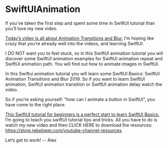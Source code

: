 # SwiftUIAnimation

If you’ve taken the first step and spent some time in SwiftUI tutorial than you’ll love my new video. 

[Today’s video is all about Animation Transitions and Blur.](https://www.youtube.com/watch?v=VPn3bPA8dFA)
I’m hoping like crazy that you’re already well into the videos, and learning SwiftUI. 

I DO NOT want you to feel stuck, so in this SwiftUI animation tutorial you will discover some SwiftUI animation examples for SwiftUI animation repeat and SwiftUI animation path. You will find out how to animate images in SwiftUI.

In this Swiftui animation tutorial you will learn some SwiftUI Basics: SwiftUI Animation Transitions and Blur 2019. So if you want to learn SwiftUI animation, SwiftUI animation transition or SwiftUI animation delay watch the video.

So if you’re asking yourself: “how can I animate a button in SwiftUI”, you have come to the right place. 

[This SwiftUI tutorial for beginners is a perfect start to learn SwiftUI Basics.](https://www.youtube.com/watch?v=VPn3bPA8dFA) I’m going to teach you swiftUI tutorial tips and tricks. All you have to do is watch my new video and then CLICK HERE to download the resources:  https://store.rebeloper.com/youtube-channel-resources

Let’s get to work!
-- Alex
